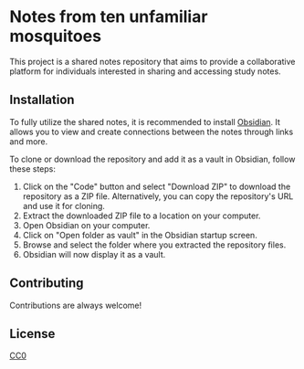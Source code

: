 # Notes from ten unfamiliar mosquitoes

This project is a shared notes repository that aims to provide a collaborative platform for individuals interested in sharing and accessing study notes.
## Installation

To fully utilize the shared notes, it is recommended to install [Obsidian](https://obsidian.md/). It allows you to view and create connections between the notes through links and more.

To clone or download the repository and add it as a vault in Obsidian, follow these steps:
1. Click on the "Code" button and select "Download ZIP" to download the repository as a ZIP file. Alternatively, you can copy the repository's URL and use it for cloning.
2. Extract the downloaded ZIP file to a location on your computer.
3. Open Obsidian on your computer.
4. Click on "Open folder as vault" in the Obsidian startup screen.
5. Browse and select the folder where you extracted the repository files.
6. Obsidian will now display it as a vault.
## Contributing

Contributions are always welcome!
## License

[CC0](https://creativecommons.org/share-your-work/public-domain/cc0/)